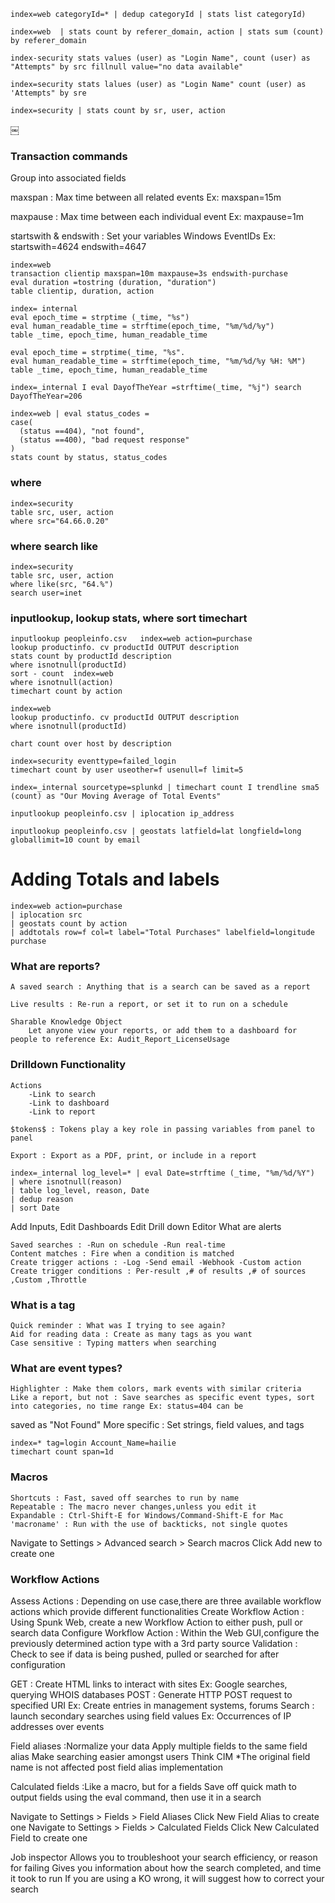 

```
index=web categoryId=* | dedup categoryId | stats list categoryId)
```
```
index=web  | stats count by referer_domain, action | stats sum (count) by referer_domain
```

```
index-security stats values (user) as "Login Name", count (user) as "Attempts" by src fillnull value="no data available"
```
```
index=security stats lalues (user) as "Login Name" count (user) as 'Attempts" by sre
```
```
index=security | stats count by sr, user, action
```
￼

### Transaction commands

Group into associated fields

maxspan : Max time between all related events Ex: maxspan=15m

maxpause : Max time between each individual event Ex: maxpause=1m

startswith & endswith : Set your variables Windows EventIDs Ex: startswith=4624 endswith=4647


```
index=web
transaction clientip maxspan=10m maxpause=3s endswith-purchase
eval duration =tostring (duration, "duration")
table clientip, duration, action
```

```
index= internal
eval epoch_time = strptime (_time, "%s")
eval human_readable_time = strftime(epoch_time, "%m/%d/%y")
table _time, epoch_time, human_readable_time
```

```
eval epoch_time = strptime(_time, "%s".
eval human_readable_time = strftime(epoch_time, "%m/%d/%y %H: %M")
table _time, epoch_time, human_readable_time
```

```
index=_internal I eval DayofTheYear =strftime(_time, "%j") search DayofTheYear=206
```

```
index=web | eval status_codes =
case(
  (status ==404), "not found", 
  (status ==400), "bad request response"
)
stats count by status, status_codes
```
###  where 
```
index=security
table src, user, action
where src="64.66.0.20"
```
###   where   search like
```
index=security
table src, user, action
where like(src, "64.%")
search user=inet
```
###  inputlookup, lookup stats, where sort timechart 

```
inputlookup peopleinfo.csv   index=web action=purchase
lookup productinfo. cv productId OUTPUT description
stats count by productId description
where isnotnull(productId)
sort - count  index=web
where isnotnull(action)
timechart count by action 
```
```
index=web
lookup productinfo. cv productId OUTPUT description
where isnotnull(productId)

chart count over host by description
```

```
index=security eventtype=failed_login
timechart count by user useother=f usenull=f limit=5
```
```
index=_internal sourcetype=splunkd | timechart count I trendline sma5 (count) as "Our Moving Average of Total Events"
```
```
inputlookup peopleinfo.csv | iplocation ip_address
```
```
inputlookup peopleinfo.csv | geostats latfield=lat longfield=long globallimit=10 count by email
```
# Adding  Totals  and labels

```
index=web action=purchase
| iplocation src
| geostats count by action
| addtotals row=f col=t label="Total Purchases" labelfield=longitude purchase

```

### What are reports?
 
	A saved search : Anything that is a search can be saved as a report

	Live results : Re-run a report, or set it to run on a schedule

	Sharable Knowledge Object
		Let anyone view your reports, or add them to a dashboard for people to reference Ex: Audit_Report_LicenseUsage
 

###  Drilldown Functionality
	Actions
		-Link to search
		-Link to dashboard
		-Link to report

	$tokens$ : Tokens play a key role in passing variables from panel to panel

	Export : Export as a PDF, print, or include in a report

```
index=_internal log_level=* | eval Date=strftime (_time, "%m/%d/%Y")
| where isnotnull(reason)
| table log_level, reason, Date
| dedup reason
| sort Date
```

Add Inputs, Edit Dashboards 
Edit Drill down Editor
What are alerts
 
	Saved searches : -Run on schedule -Run real-time
	Content matches : Fire when a condition is matched
	Create trigger actions : -Log -Send email -Webhook -Custom action
	Create trigger conditions : Per-result ,# of results ,# of sources ,Custom ,Throttle



### What is a tag
	Quick reminder : What was I trying to see again?
	Aid for reading data : Create as many tags as you want
	Case sensitive : Typing matters when searching

### What are event types?

	Highlighter : Make them colors, mark events with similar criteria
	Like a report, but not : Save searches as specific event types, sort into categories, no time range Ex: status=404 can be
  saved as "Not Found"
	More specific : Set strings, field values, and tags


```
index=* tag=login Account_Name=hailie
timechart count span=1d
```


### Macros
	
	Shortcuts : Fast, saved off searches to run by name
	Repeatable : The macro never changes,unless you edit it
	Expandable : Ctrl-Shift-E for Windows/Command-Shift-E for Mac
	'macroname' : Run with the use of backticks, not single quotes

Navigate to Settings > Advanced search > Search macros Click Add new to create one


###  Workflow Actions

Assess Actions : Depending on use case,there are three available workflow actions which provide different functionalities
Create Workflow Action : Using Spunk Web, create a new Workflow Action to either push, pull or search data
Configure Workflow Action : Within the Web GUI,configure the previously determined action type with a 3rd party source
Validation : Check to see if data is being pushed, pulled or searched for after configuration


GET : Create HTML links to interact with sites Ex: Google searches, querying WHOIS databases
POST : Generate HTTP POST request to specified URI Ex: Create entries in management systems, forums
Search : launch secondary searches using field values Ex: Occurrences of IP addresses over events


Field aliases :Normalize your data Apply multiple fields to the same field alias Make searching easier amongst users
Think CIM *The original field name is not affected post field alias implementation

Calculated fields :Like a macro, but for a fields Save off quick math to output fields using the eval command, then use it in a
search

Navigate to Settings > Fields > Field Aliases Click New Field Alias to create one
Navigate to Settings > Fields > Calculated Fields Click New Calculated Field to create one

Job inspector
Allows you to troubleshoot your search efficiency, or reason for failing
Gives you information about how the search completed, and time it took to run
If you are using a KO wrong, it will suggest how to correct your search


 





